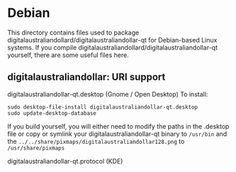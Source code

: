 
Debian
====================
This directory contains files used to package digitalaustraliandollard/digitalaustraliandollar-qt
for Debian-based Linux systems. If you compile digitalaustraliandollard/digitalaustraliandollar-qt yourself, there are some useful files here.

## digitalaustraliandollar: URI support ##


digitalaustraliandollar-qt.desktop  (Gnome / Open Desktop)
To install:

	sudo desktop-file-install digitalaustraliandollar-qt.desktop
	sudo update-desktop-database

If you build yourself, you will either need to modify the paths in
the .desktop file or copy or symlink your digitalaustraliandollar-qt binary to `/usr/bin`
and the `../../share/pixmaps/digitalaustraliandollar128.png` to `/usr/share/pixmaps`

digitalaustraliandollar-qt.protocol (KDE)


